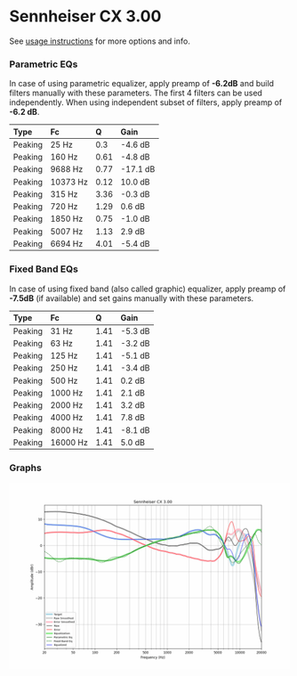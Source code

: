 # Sennheiser CX 3.00
See [usage instructions](https://github.com/jaakkopasanen/AutoEq#usage) for more options and info.

### Parametric EQs
In case of using parametric equalizer, apply preamp of **-6.2dB** and build filters manually
with these parameters. The first 4 filters can be used independently.
When using independent subset of filters, apply preamp of **-6.2 dB**.

| Type    | Fc       |    Q | Gain     |
|:--------|:---------|:-----|:---------|
| Peaking | 25 Hz    | 0.3  | -4.6 dB  |
| Peaking | 160 Hz   | 0.61 | -4.8 dB  |
| Peaking | 9688 Hz  | 0.77 | -17.1 dB |
| Peaking | 10373 Hz | 0.12 | 10.0 dB  |
| Peaking | 315 Hz   | 3.36 | -0.3 dB  |
| Peaking | 720 Hz   | 1.29 | 0.6 dB   |
| Peaking | 1850 Hz  | 0.75 | -1.0 dB  |
| Peaking | 5007 Hz  | 1.13 | 2.9 dB   |
| Peaking | 6694 Hz  | 4.01 | -5.4 dB  |

### Fixed Band EQs
In case of using fixed band (also called graphic) equalizer, apply preamp of **-7.5dB**
(if available) and set gains manually with these parameters.

| Type    | Fc       |    Q | Gain    |
|:--------|:---------|:-----|:--------|
| Peaking | 31 Hz    | 1.41 | -5.3 dB |
| Peaking | 63 Hz    | 1.41 | -3.2 dB |
| Peaking | 125 Hz   | 1.41 | -5.1 dB |
| Peaking | 250 Hz   | 1.41 | -3.4 dB |
| Peaking | 500 Hz   | 1.41 | 0.2 dB  |
| Peaking | 1000 Hz  | 1.41 | 2.1 dB  |
| Peaking | 2000 Hz  | 1.41 | 3.2 dB  |
| Peaking | 4000 Hz  | 1.41 | 7.8 dB  |
| Peaking | 8000 Hz  | 1.41 | -8.1 dB |
| Peaking | 16000 Hz | 1.41 | 5.0 dB  |

### Graphs
![](./Sennheiser%20CX%203.00.png)